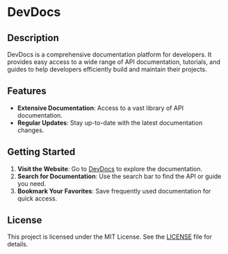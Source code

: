 # DevDocs

## Description

DevDocs is a comprehensive documentation platform for developers. It provides easy access to a wide range of API documentation, tutorials, and guides to help developers efficiently build and maintain their projects.

## Features

- **Extensive Documentation**: Access to a vast library of API documentation.
- **Regular Updates**: Stay up-to-date with the latest documentation changes.

## Getting Started

1. **Visit the Website**: Go to [DevDocs](https://ingsystemcix.github.io/DevDocs/) to explore the documentation.
2. **Search for Documentation**: Use the search bar to find the API or guide you need.
3. **Bookmark Your Favorites**: Save frequently used documentation for quick access.

## License

This project is licensed under the MIT License. See the [LICENSE](LICENSE) file for details.
